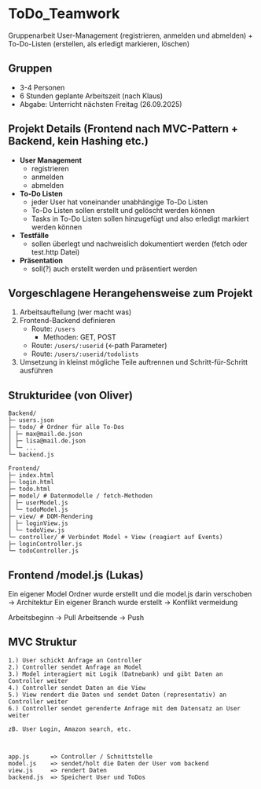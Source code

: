 # ToDo_Teamwork

Gruppenarbeit User-Management (registrieren, anmelden und abmelden) + To-Do-Listen (erstellen, als erledigt markieren, löschen)

## Gruppen
- 3-4 Personen
- 6 Stunden geplante Arbeitszeit (nach Klaus)
- Abgabe: Unterricht nächsten Freitag (26.09.2025)

## Projekt Details (Frontend nach MVC-Pattern + Backend, kein Hashing etc.)
- **User Management**
  - registrieren
  - anmelden
  - abmelden
- **To-Do Listen**
  - jeder User hat voneinander unabhängige To-Do Listen
  - To-Do Listen sollen erstellt und gelöscht werden können
  - Tasks in To-Do Listen sollen hinzugefügt und also erledigt markiert werden können
- **Testfälle**
  - sollen überlegt und nachweislich dokumentiert werden (fetch oder test.http Datei)
- **Präsentation**
  - soll(?) auch erstellt werden und präsentiert werden

## Vorgeschlagene Herangehensweise zum Projekt
1. Arbeitsaufteilung (wer macht was)
2. Frontend-Backend definieren
   - Route: `/users`
     - Methoden: GET, POST
   - Route: `/users/:userid` (<-path Parameter)
   - Route: `/users/:userid/todolists`
3. Umsetzung in kleinst mögliche Teile auftrennen und Schritt-für-Schritt ausführen

## Strukturidee (von Oliver)

```
Backend/
├─ users.json
├─ todo/ # Ordner für alle To-Dos
│ ├─ max@mail.de.json
│ ├─ lisa@mail.de.json
│ └─ ...
└─ backend.js

Frontend/
├─ index.html
├─ login.html
├─ todo.html
├─ model/ # Datenmodelle / fetch-Methoden
│ ├─ userModel.js
│ └─ todoModel.js
├─ view/ # DOM-Rendering
│ ├─ loginView.js
│ └─ todoView.js
└─ controller/ # Verbindet Model + View (reagiert auf Events)
├─ loginController.js
└─ todoController.js
```







## Frontend /model.js (Lukas)

Ein eigener Model Ordner wurde erstellt und die model.js darin verschoben -> Architektur
Ein eigener Branch wurde erstellt -> Konflikt vermeidung  

Arbeitsbeginn -> Pull
Arbeitsende -> Push





## MVC Struktur ##
```
1.) User schickt Anfrage an Controller
2.) Controller sendet Anfrage an Model
3.) Model interagiert mit Logik (Datnebank) und gibt Daten an Controller weiter
4.) Controller sendet Daten an die View
5.) View rendert die Daten und sendet Daten (representativ) an Controller weiter
6.) Controller sendet gerenderte Anfrage mit dem Datensatz an User weiter

zB. User Login, Amazon search, etc.



app.js      => Controller / Schnittstelle
model.js    => sendet/holt die Daten der User vom backend
view.js     => rendert Daten
backend.js  => Speichert User und ToDos
```



